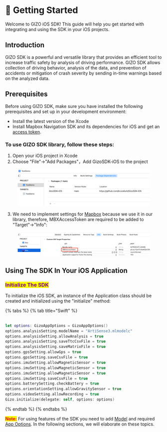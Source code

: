 # 🚀 Getting Started

Welcome to GIZO iOS SDK! This guide will help you get started with integrating and using the SDK in your iOS projects.

## Introduction

GIZO SDK is a powerful and versatile library that provides an efficient tool to increase traffic safety by analysis of driving performance. GIZO SDK allows collection of driving behavior, analysis of the data, and prevention of accidents or mitigation of crash severity by sending in-time warnings based on the analyzed data.&#x20;

## Prerequisites

Before using GIZO SDK, make sure you have installed the following prerequisites and set up in your development environment:

* Install the latest version of the Xcode
* Install Mapbox Navigation SDK and its dependencies for iOS and get an [access token](https://docs.mapbox.com/ios/maps/guides/install/).

### To use GIZO SDK library, follow these steps:

1. Open your iOS project in Xcode
2. Choose "File"->"Add Packages"，Add GizoSDK-iOS to the project

<figure><img src="../.gitbook/assets/截屏2023-12-20 下午7.06.45.png" alt=""><figcaption></figcaption></figure>

3. We need to implement settings for [Mapbox](https://docs.mapbox.com/ios/maps/guides/) because we use it in our library, therefore, MBXAccessToken are required to be added to "Target"->"Info":

<figure><img src="../.gitbook/assets/截屏2023-12-20 下午7.50.26.png" alt=""><figcaption></figcaption></figure>

## Using The SDK In Your iOS Application

### <mark style="color:purple;">Initialize The SDK</mark>

To initialize the iOS SDK, an instance of the Application class should be created and initialized using the "initialize" method:

{% tabs %}
{% tab title="Swift" %}
```swift

let options: GizoAppOptions = GizoAppOptions()
options.analysisSetting.modelName = "ArtiSense3.mlmodelc"
options.analysisSetting.allowAnalysis = true
options.analysisSetting.saveTtcCsvFile = true
options.analysisSetting.saveMatrixFile = true
options.gpsSetting.allowGps = true
options.gpsSetting.saveCsvFile = true
options.imuSetting.allowMagneticSensor = true
options.imuSetting.allowMagneticSensor = true
options.imuSetting.allowMagneticSensor = true
options.imuSetting.saveCsvFile = true
options.batterySetting.checkBattery = true
options.orientationSetting.allowGravitySensor = true
options.videoSetting.allowRecording = true
Gizo.initialize(delegate: self, options: options)
```
{% endtab %}
{% endtabs %}

<mark style="color:red;">**Note:**</mark> For using features of the SDK you need to add [Model](usage/gizo-analysis.md#step-2-adding-model) and required [App Options](usage/app-options/). In the following sections, we will elaborate on these topics.
